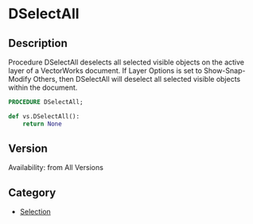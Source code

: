 # DSelectAll

## Description
Procedure DSelectAll deselects all selected visible objects on the active layer of a VectorWorks document. If Layer Options is set to Show-Snap-Modify Others, then DSelectAll will deselect all selected visible objects within the document.

```pascal
PROCEDURE DSelectAll;
```

```python
def vs.DSelectAll():
    return None
```

## Version
Availability: from All Versions

## Category
* [Selection](../Categories/Selection.md)
